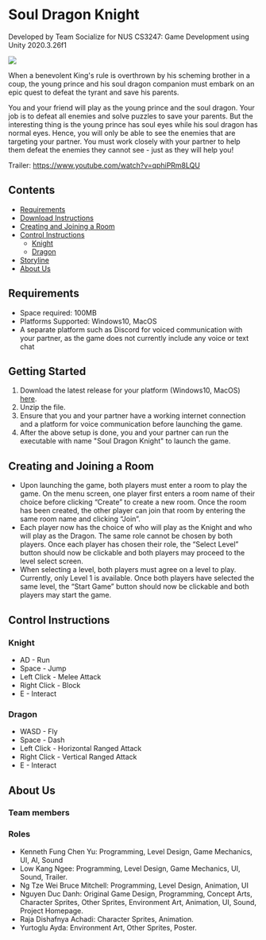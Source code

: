 #  Soul Dragon Knight

Developed by Team Socialize for NUS CS3247: Game Development using Unity 2020.3.26f1

<img src="https://i.imgur.com/awNoDAg.png">

When a benevolent King's rule is overthrown by his scheming brother in a coup, the young prince and his soul dragon companion must embark on an epic quest to defeat the tyrant and save his parents.

You and your friend will play as the young prince and the soul dragon. Your job is to defeat all enemies and solve puzzles to save your parents. But the interesting thing is the young prince has soul eyes while his soul dragon has normal eyes. Hence, you will only be able to see the enemies that are targeting your partner. You must work closely with your partner to help them defeat the enemies they cannot see - just as they will help you!

Trailer: https://www.youtube.com/watch?v=qphiPRm8LQU

## Contents
  * [Requirements](#requirements)
  * [Download Instructions](#download-instructions)
  * [Creating and Joining a Room](#creating-and-joining-a-room)
  * [Control Instructions](#control-instructions)
      - [Knight](#knight)
      - [Dragon](#dragon)
  * [Storyline](#storyline)
  * [About Us](#about-us)

## Requirements
- Space required: 100MB
- Platforms Supported: Windows10, MacOS
- A separate platform such as Discord for voiced communication with your partner, as the game does not currently include any voice or text chat

## Getting Started
1) Download the latest release for your platform (Windows10, MacOS) [here]().
2) Unzip the file.
3) Ensure that you and your partner have a working internet connection and a platform for voice communication before launching the game.
4) After the above setup is done, you and your partner can run the executable with name "Soul Dragon Knight" to launch the game.

## Creating and Joining a Room
- Upon launching the game, both players must enter a room to play the game. On the menu
screen, one player first enters a room name of their choice before clicking “Create” to create a
new room. Once the room has been created, the other player can join that room by entering the
same room name and clicking “Join”.
- Each player now has the choice of who will play as the Knight and who will play as the Dragon.
The same role cannot be chosen by both players. Once each player has chosen their role, the
“Select Level” button should now be clickable and both players may proceed to the level select
screen.
- When selecting a level, both players must agree on a level to play. Currently, only Level 1 is
available. Once both players have selected the same level, the “Start Game” button should now
be clickable and both players may start the game.

## Control Instructions

### Knight
* AD - Run
* Space - Jump
* Left Click - Melee Attack
* Right Click - Block
* E - Interact

### Dragon
* WASD - Fly
* Space - Dash
* Left Click - Horizontal Ranged Attack
* Right Click - Vertical Ranged Attack
* E - Interact

## About Us

### Team members

### Roles
* Kenneth Fung Chen Yu: Programming, Level Design, Game Mechanics, UI, AI, Sound
* Low Kang Ngee: Programming, Level Design, Game Mechanics, UI, Sound, Trailer.
* Ng Tze Wei Bruce Mitchell: Programming, Level Design, Animation, UI
* Nguyen Duc Danh: Original Game Design, Programming, Concept Arts, Character Sprites, Other Sprites, Environment Art, Animation, UI, Sound, Project Homepage.
* Raja Dishafnya Achadi: Character Sprites, Animation.
* Yurtoglu Ayda: Environment Art, Other Sprites, Poster.
